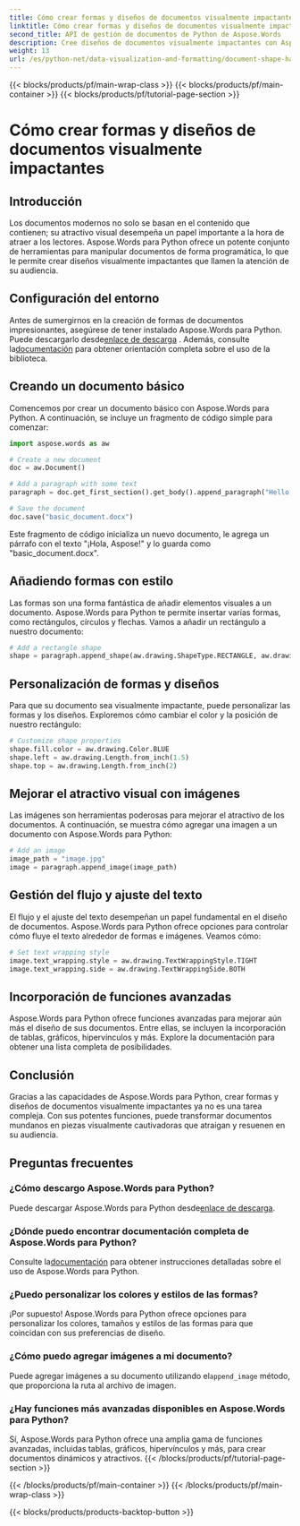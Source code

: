 ```yaml
---
title: Cómo crear formas y diseños de documentos visualmente impactantes
linktitle: Cómo crear formas y diseños de documentos visualmente impactantes
second_title: API de gestión de documentos de Python de Aspose.Words
description: Cree diseños de documentos visualmente impactantes con Aspose.Words para Python. Aprenda a agregar formas, personalizar estilos, insertar imágenes, administrar el flujo de texto y mejorar el atractivo.
weight: 13
url: /es/python-net/data-visualization-and-formatting/document-shape-handling-formatting/
---
```


{{< blocks/products/pf/main-wrap-class >}}
{{< blocks/products/pf/main-container >}}
{{< blocks/products/pf/tutorial-page-section >}}

# Cómo crear formas y diseños de documentos visualmente impactantes


## Introducción

Los documentos modernos no solo se basan en el contenido que contienen; su atractivo visual desempeña un papel importante a la hora de atraer a los lectores. Aspose.Words para Python ofrece un potente conjunto de herramientas para manipular documentos de forma programática, lo que le permite crear diseños visualmente impactantes que llamen la atención de su audiencia.

## Configuración del entorno

 Antes de sumergirnos en la creación de formas de documentos impresionantes, asegúrese de tener instalado Aspose.Words para Python. Puede descargarlo desde[enlace de descarga](https://releases.aspose.com/words/python/) . Además, consulte la[documentación](https://reference.aspose.com/words/python-net/) para obtener orientación completa sobre el uso de la biblioteca.

## Creando un documento básico

Comencemos por crear un documento básico con Aspose.Words para Python. A continuación, se incluye un fragmento de código simple para comenzar:

```python
import aspose.words as aw

# Create a new document
doc = aw.Document()

# Add a paragraph with some text
paragraph = doc.get_first_section().get_body().append_paragraph("Hello, Aspose!")

# Save the document
doc.save("basic_document.docx")
```

Este fragmento de código inicializa un nuevo documento, le agrega un párrafo con el texto "¡Hola, Aspose!" y lo guarda como "basic_document.docx".

## Añadiendo formas con estilo

Las formas son una forma fantástica de añadir elementos visuales a un documento. Aspose.Words para Python te permite insertar varias formas, como rectángulos, círculos y flechas. Vamos a añadir un rectángulo a nuestro documento:

```python
# Add a rectangle shape
shape = paragraph.append_shape(aw.drawing.ShapeType.RECTANGLE, aw.drawing.RelativeHorizontalPosition.LEFT_MARGIN, 100, aw.drawing.RelativeVerticalPosition.TOP_MARGIN, 100, 200, 100)
```

## Personalización de formas y diseños

Para que su documento sea visualmente impactante, puede personalizar las formas y los diseños. Exploremos cómo cambiar el color y la posición de nuestro rectángulo:

```python
# Customize shape properties
shape.fill.color = aw.drawing.Color.BLUE
shape.left = aw.drawing.Length.from_inch(1.5)
shape.top = aw.drawing.Length.from_inch(2)
```

## Mejorar el atractivo visual con imágenes

Las imágenes son herramientas poderosas para mejorar el atractivo de los documentos. A continuación, se muestra cómo agregar una imagen a un documento con Aspose.Words para Python:

```python
# Add an image
image_path = "image.jpg"
image = paragraph.append_image(image_path)
```

## Gestión del flujo y ajuste del texto

El flujo y el ajuste del texto desempeñan un papel fundamental en el diseño de documentos. Aspose.Words para Python ofrece opciones para controlar cómo fluye el texto alrededor de formas e imágenes. Veamos cómo:

```python
# Set text wrapping style
image.text_wrapping.style = aw.drawing.TextWrappingStyle.TIGHT
image.text_wrapping.side = aw.drawing.TextWrappingSide.BOTH
```

## Incorporación de funciones avanzadas

Aspose.Words para Python ofrece funciones avanzadas para mejorar aún más el diseño de sus documentos. Entre ellas, se incluyen la incorporación de tablas, gráficos, hipervínculos y más. Explore la documentación para obtener una lista completa de posibilidades.

## Conclusión

Gracias a las capacidades de Aspose.Words para Python, crear formas y diseños de documentos visualmente impactantes ya no es una tarea compleja. Con sus potentes funciones, puede transformar documentos mundanos en piezas visualmente cautivadoras que atraigan y resuenen en su audiencia.

## Preguntas frecuentes

### ¿Cómo descargo Aspose.Words para Python?
 Puede descargar Aspose.Words para Python desde[enlace de descarga](https://releases.aspose.com/words/python/).

### ¿Dónde puedo encontrar documentación completa de Aspose.Words para Python?
 Consulte la[documentación](https://reference.aspose.com/words/python-net/) para obtener instrucciones detalladas sobre el uso de Aspose.Words para Python.

### ¿Puedo personalizar los colores y estilos de las formas?
¡Por supuesto! Aspose.Words para Python ofrece opciones para personalizar los colores, tamaños y estilos de las formas para que coincidan con sus preferencias de diseño.

### ¿Cómo puedo agregar imágenes a mi documento?
Puede agregar imágenes a su documento utilizando el`append_image` método, que proporciona la ruta al archivo de imagen.

### ¿Hay funciones más avanzadas disponibles en Aspose.Words para Python?
Sí, Aspose.Words para Python ofrece una amplia gama de funciones avanzadas, incluidas tablas, gráficos, hipervínculos y más, para crear documentos dinámicos y atractivos.
{{< /blocks/products/pf/tutorial-page-section >}}

{{< /blocks/products/pf/main-container >}}
{{< /blocks/products/pf/main-wrap-class >}}

{{< blocks/products/products-backtop-button >}}
